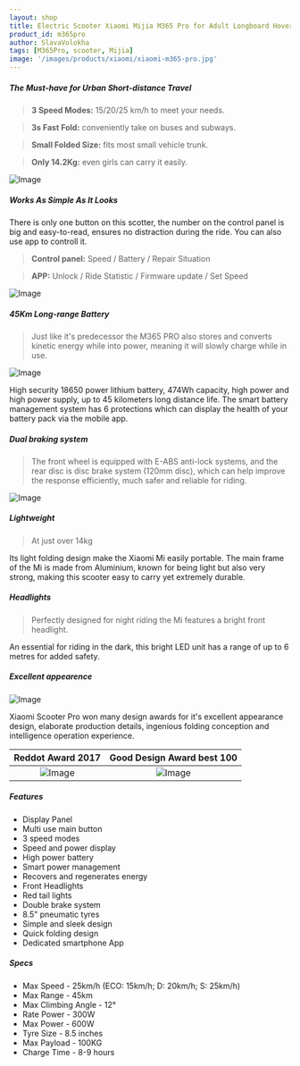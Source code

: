```yaml
---
layout: shop
title: Electric Scooter Xiaomi Mijia M365 Pro for Adult Longboard Hoverboard Skateboard 2 Wheel with 45KM Mileage
product_id: m365pro
author: SlavaVolokha
tags: [M365Pro, scooter, Mijia]
image: '/images/products/xiaomi/xiaomi-m365-pro.jpg'
---
```



##### The Must-have for Urban Short-distance Travel

>**3 Speed Modes:** 15/20/25 km/h to meet your needs.

>**3s Fast Fold:** conveniently take on buses and subways.

>**Small Folded Size:** fits most small vehicle trunk.

>**Only 14.2Kg:** even girls can carry it easily.

![Image](/images/products/xiaomi/xiaomi-electric-scooter.jpg)


##### Works As Simple As It Looks
There is only one button on this scotter, the number on the control panel is big and easy-to-read, ensures no distraction during the ride. You can also use app to controll it.

>**Control panel:** Speed / Battery / Repair Situation

>**APP:** Unlock / Ride Statistic / Firmware update / Set Speed

![Image](/images/products/xiaomi/xiaomi-m365-pro-handlebar.png)


##### 45Km Long-range Battery
>Just like it's predecessor the M365 PRO also stores and converts kinetic energy while into power, meaning it will slowly charge while in use.

![Image](/images/products/xiaomi/xiaomi-mijia-folding-electric-scooter-pro-black-battery.jpg)

High security 18650 power lithium battery, 474Wh capacity, high power and high power supply, up to 45 kilometers long distance life. The smart battery management system has 6 protections which can display the health of your battery pack via the mobile app.


##### Dual braking system
>The front wheel is equipped with E-ABS anti-lock systems, and the rear disc is disc brake system (120mm disc), which can help improve the response efficiently, much safer and reliable for riding.

![Image](/images/products/xiaomi/m365-dual-braking-system.jpg)

##### Lightweight
>At just over 14kg

Its light folding design make the Xiaomi Mi easily portable. The main frame of the Mi is made from Aluminium, known for being light but also very strong, making this scooter easy to carry yet extremely durable.

##### Headlights
>Perfectly designed for night riding the Mi features a bright front headlight.

An essential for riding in the dark, this bright LED unit has a range of up to 6 metres for added safety.

##### Excellent appearence

![Image](/images/products/xiaomi/xiaomi-m365-pro-excellent-appearence.jpg)

Xiaomi Scooter Pro won many design awards for it's excellent appearance design, elaborate production details, ingenious folding conception and intelligence operation experience.

| Reddot Award 2017      | Good Design Award best 100 |
|     :----:   |    :----:   |
| ![Image](/images/products/xiaomi/xiaomi-m365-pro-reddot-award-2017.png)      | ![Image](/images/products/xiaomi/xiaomi-m365-pro-gooddesign-award-best-100.png)       |

##### Features
 - Display Panel
 - Multi use main button
 - 3 speed modes
 - Speed and power display
 - High power battery
 - Smart power management
 - Recovers and regenerates energy
 - Front Headlights
 - Red tail lights
 - Double brake system
 - 8.5" pneumatic tyres
 - Simple and sleek design
 - Quick folding design
 - Dedicated smartphone App

##### Specs
 - Max Speed - 25km/h (ECO: 15km/h; D: 20km/h; S: 25km/h)
 - Max Range - 45km
 - Max Climbing Angle - 12°
 - Rate Power - 300W
 - Max Power - 600W
 - Tyre Size - 8.5 inches
 - Max Payload - 100KG
 - Charge Time - 8-9 hours